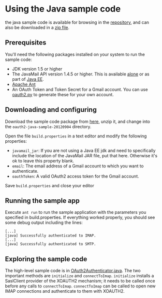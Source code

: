 # Using the Java sample code #

the java sample code is available for browsing in the [repository](https://github.com/google/gmail-oauth2-tools/tree/master/java), and can also be downloaded in a [zip file](http://google-mail-oauth2-tools.googlecode.com/files/oauth2-java-sample-20120904.zip).

## Prerequisites ##
You'll need the following packages installed on your system to run the sample code:

  * JDK version 1.5 or higher
  * The JavaMail API version 1.4.5 or higher. This is available [alone](http://java.sun.com/products/javamail/) or as part of [Java EE](http://java.sun.com/javaee/).
  * [Apache Ant](http://ant.apache.org/)
  * An OAuth Token and Token Secret for a Gmail account. You can use [oauth2.py](OAuth2DotPyRunThrough.md) to generate these for your own account.

## Downloading and configuring ##
Download the sample code package from
[here](http://google-mail-oauth2-tools.googlecode.com/files/oauth2-java-sample-20120904.zip), unzip it, and change into the `oauth2-java-sample-20120904` directory.

Open the file `build.properties` in a text editor and modify the following properties:

  * `javamail_jar`: If you are not using a Java EE jdk and need to specifically include the location of the JavaMail JAR file, put that here. Otherwise it's ok to leave this property blank.
  * `email`: The email address of a Gmail account to which you want to authenticate.
  * `oauthToken`: A valid OAuth2 access token for the Gmail account.

Save `build.properties` and close your editor

## Running the sample app ##

Execute `ant run` to run the sample application with the parameters you specified in build.properties. If everything worked properly, you should see some debug output including the lines:

```
[...]
[java] Successfully authenticated to IMAP.
[...]
[java] Successfully authenticated to SMTP.
```

## Exploring the sample code ##

The high-level sample code is in [OAuth2Authenticator.java](http://code.google.com/p/google-mail-oauth2-tools/source/browse/trunk/java/com/google/code/samples/oauth2/OAuth2Authenticator.java). The two important methods are `initialize` and `connectToImap`. `initialize` installs a SaslClient provider of the XOAUTH2 mechanism; it needs to be called once before any calls to `connectToImap`.  `connectToImap` can be called to open new IMAP connections and authenticate to them with XOAUTH2.
